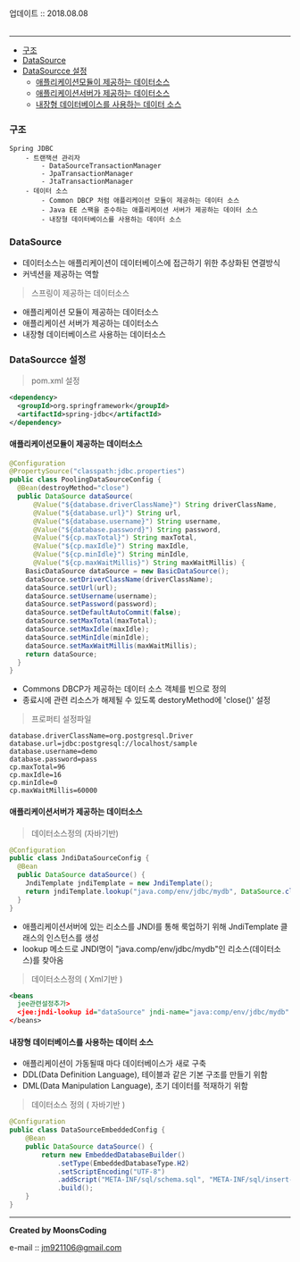 <div class="pull-right"> 업데이트 :: 2018.08.08 </div><br>

---

<!-- @import "[TOC]" {cmd="toc" depthFrom=1 depthTo=6 orderedList=false} -->

<!-- code_chunk_output -->

-	[구조](#구조)
-	[DataSource](#datasource)
-	[DataSourcce 설정](#datasourcce-설정)
	-	[애플리케이션모듈이 제공하는 데이터소스](#애플리케이션모듈이-제공하는-데이터소스)
	-	[애플리케이션서버가 제공하는 데이터소스](#애플리케이션서버가-제공하는-데이터소스)
	-	[내장형 데이터베이스를 사용하는 데이터 소스](#내장형-데이터베이스를-사용하는-데이터-소스)

<!-- /code_chunk_output -->

### 구조

```
Spring JDBC
    - 트랜잭션 관리자
        - DataSourceTransactionManager
        - JpaTransactionManager
        - JtaTransactionManager
    - 데이터 소스
        - Common DBCP 처럼 애플리케이션 모듈이 제공하는 데이터 소스
        - Java EE 스팩을 준수하는 애플리케이션 서버가 제공하는 데이터 소스
        - 내장형 데이터베이스를 사용하는 데이터 소스
```

### DataSource

-	데이터소스는 애플리케이션이 데이터베이스에 접근하기 위한 추상화된 연결방식
-	커넥션을 제공하는 역할

> 스프링이 제공하는 데이터소스

-	애플리케이션 모듈이 제공하는 데이터소스
-	애플리케이션 서버가 제공하는 데이터소스
-	내장형 데이터베이스르 사용하는 데이터소스

### DataSourcce 설정

> pom.xml 설정

```xml
<dependency>
  <groupId>org.springframework</groupId>
  <artifactId>spring-jdbc</artifactId>
</dependency>
```

#### 애플리케이션모듈이 제공하는 데이터소스

```java
@Configuration
@PropertySource("classpath:jdbc.properties")
public class PoolingDataSourceConfig {
  @Bean(destroyMethod="close")
  public DataSource dataSource(
      @Value("${database.driverClassName}") String driverClassName,
      @Value("${database.url}") String url,
      @Value("${database.username}") String username,
      @Value("${database.password}") String password,
      @Value("${cp.maxTotal}") String maxTotal,
      @Value("${cp.maxIdle}") String maxIdle,
      @Value("${cp.minIdle}") String minIdle,
      @Value("${cp.maxWaitMillis}") String maxWaitMillis) {
    BasicDataSource dataSource = new BasicDataSource();
    dataSource.setDriverClassName(driverClassName);
    dataSource.setUrl(url);
    dataSource.setUsername(username);
    dataSource.setPassword(password);
    dataSource.setDefaultAutoCommit(false);
    dataSource.setMaxTotal(maxTotal);
    dataSource.setMaxIdle(maxIdle);
    dataSource.setMinIdle(minIdle);
    dataSource.setMaxWaitMillis(maxWaitMillis);
    return dataSource;
  }
}
```

-	Commons DBCP가 제공하는 데이터 소스 객체를 빈으로 정의
-	종료시에 관련 리소스가 해제될 수 있도록 destoryMethod에 'close()' 설정

> 프로퍼티 설정파일

```
database.driverClassName=org.postgresql.Driver
database.url=jdbc:postgresql://localhost/sample
database.username=demo
database.password=pass
cp.maxTotal=96
cp.maxIdle=16
cp.minIdle=0
cp.maxWaitMillis=60000
```

#### 애플리케이션서버가 제공하는 데이터소스

> 데이터소스정의 (자바기반)

```java
@Configuration
public class JndiDataSourceConfig {
  @Bean
  public DataSource dataSource() {
    JndiTemplate jndiTemplate = new JndiTemplate();
    return jndiTemplate.lookup("java.comp/env/jdbc/mydb", DataSource.class);
  }
}
```

-	애플리케이션서버에 있는 리소스를 JNDI를 통해 룩업하기 위해 JndiTemplate 클래스의 인스턴스를 생성
-	lookup 메소드로 JNDI명이 "java.comp/env/jdbc/mydb"인 리소스(데이터소스)를 찾아옴

> 데이터소스정의 ( Xml기반 )

```xml
<beans
  jee관련설정추가>
  <jee:jndi-lookup id="dataSource" jndi-name="java:comp/env/jdbc/mydb" />
</beans>
```

#### 내장형 데이터베이스를 사용하는 데이터 소스

-	애플리케이션이 가동될때 마다 데이터베이스가 새로 구축
-	DDL(Data Definition Language), 테이블과 같은 기본 구조를 만들기 위함
-	DML(Data Manipulation Language), 초기 데이터를 적재하기 위함

> 데이터소스 정의 ( 자바기반 )

```java
@Configuration
public class DataSourceEmbeddedConfig {
    @Bean
    public DataSource dataSource() {
        return new EmbeddedDatabaseBuilder()
            .setType(EmbeddedDatabaseType.H2)
            .setScriptEncoding("UTF-8")
            .addScript("META-INF/sql/schema.sql", "META-INF/sql/insert-init-data.sql")
            .build();
    }
}
```

---

**Created by MoonsCoding**

e-mail :: jm921106@gmail.com
